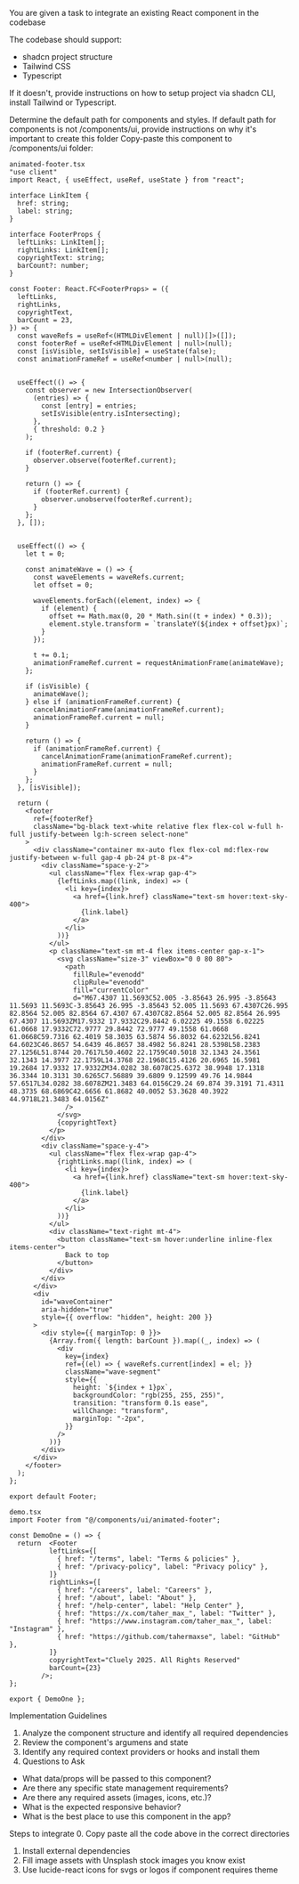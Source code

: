 You are given a task to integrate an existing React component in the codebase

The codebase should support:
- shadcn project structure  
- Tailwind CSS
- Typescript

If it doesn't, provide instructions on how to setup project via shadcn CLI, install Tailwind or Typescript.

Determine the default path for components and styles. 
If default path for components is not /components/ui, provide instructions on why it's important to create this folder
Copy-paste this component to /components/ui folder:
```tsx
animated-footer.tsx
"use client"
import React, { useEffect, useRef, useState } from "react";

interface LinkItem {
  href: string;
  label: string;
}

interface FooterProps {
  leftLinks: LinkItem[];
  rightLinks: LinkItem[];
  copyrightText: string;
  barCount?: number; 
}

const Footer: React.FC<FooterProps> = ({
  leftLinks,
  rightLinks,
  copyrightText,
  barCount = 23, 
}) => {
  const waveRefs = useRef<(HTMLDivElement | null)[]>([]);
  const footerRef = useRef<HTMLDivElement | null>(null);
  const [isVisible, setIsVisible] = useState(false);
  const animationFrameRef = useRef<number | null>(null);

  
  useEffect(() => {
    const observer = new IntersectionObserver(
      (entries) => {
        const [entry] = entries;
        setIsVisible(entry.isIntersecting);
      },
      { threshold: 0.2 } 
    );

    if (footerRef.current) {
      observer.observe(footerRef.current);
    }

    return () => {
      if (footerRef.current) {
        observer.unobserve(footerRef.current);
      }
    };
  }, []);


  useEffect(() => {
    let t = 0; 

    const animateWave = () => {
      const waveElements = waveRefs.current;
      let offset = 0;

      waveElements.forEach((element, index) => {
        if (element) {
          offset += Math.max(0, 20 * Math.sin((t + index) * 0.3)); 
          element.style.transform = `translateY(${index + offset}px)`;
        }
      });

      t += 0.1;
      animationFrameRef.current = requestAnimationFrame(animateWave);
    };

    if (isVisible) {
      animateWave();
    } else if (animationFrameRef.current) {
      cancelAnimationFrame(animationFrameRef.current);
      animationFrameRef.current = null;
    }

    return () => {
      if (animationFrameRef.current) {
        cancelAnimationFrame(animationFrameRef.current);
        animationFrameRef.current = null;
      }
    };
  }, [isVisible]);

  return (
    <footer
      ref={footerRef}
      className="bg-black text-white relative flex flex-col w-full h-full justify-between lg:h-screen select-none"
    >
      <div className="container mx-auto flex flex-col md:flex-row justify-between w-full gap-4 pb-24 pt-8 px-4">
        <div className="space-y-2">
          <ul className="flex flex-wrap gap-4">
            {leftLinks.map((link, index) => (
              <li key={index}>
                <a href={link.href} className="text-sm hover:text-sky-400">
                  {link.label}
                </a>
              </li>
            ))}
          </ul>
          <p className="text-sm mt-4 flex items-center gap-x-1">
            <svg className="size-3" viewBox="0 0 80 80">
              <path
                fillRule="evenodd"
                clipRule="evenodd"
                fill="currentColor"
                d="M67.4307 11.5693C52.005 -3.85643 26.995 -3.85643 11.5693 11.5693C-3.85643 26.995 -3.85643 52.005 11.5693 67.4307C26.995 82.8564 52.005 82.8564 67.4307 67.4307C82.8564 52.005 82.8564 26.995 67.4307 11.5693ZM17.9332 17.9332C29.8442 6.02225 49.1558 6.02225 61.0668 17.9332C72.9777 29.8442 72.9777 49.1558 61.0668 61.0668C59.7316 62.4019 58.3035 63.5874 56.8032 64.6232L56.8241 64.6023C46.8657 54.6439 46.8657 38.4982 56.8241 28.5398L58.2383 27.1256L51.8744 20.7617L50.4602 22.1759C40.5018 32.1343 24.3561 32.1343 14.3977 22.1759L14.3768 22.1968C15.4126 20.6965 16.5981 19.2684 17.9332 17.9332ZM34.0282 38.6078C25.6372 38.9948 17.1318 36.3344 10.3131 30.6265C7.56889 39.6809 9.12599 49.76 14.9844 57.6517L34.0282 38.6078ZM21.3483 64.0156C29.24 69.874 39.3191 71.4311 48.3735 68.6869C42.6656 61.8682 40.0052 53.3628 40.3922 44.9718L21.3483 64.0156Z"
              />
            </svg>
            {copyrightText}
          </p>
        </div>
        <div className="space-y-4">
          <ul className="flex flex-wrap gap-4">
            {rightLinks.map((link, index) => (
              <li key={index}>
                <a href={link.href} className="text-sm hover:text-sky-400">
                  {link.label}
                </a>
              </li>
            ))}
          </ul>
          <div className="text-right mt-4">
            <button className="text-sm hover:underline inline-flex items-center">
              Back to top
            </button>
          </div>
        </div>
      </div>
      <div
        id="waveContainer"
        aria-hidden="true"
        style={{ overflow: "hidden", height: 200 }}
      >
        <div style={{ marginTop: 0 }}>
          {Array.from({ length: barCount }).map((_, index) => (
            <div
              key={index}
              ref={(el) => { waveRefs.current[index] = el; }}
              className="wave-segment"
              style={{
                height: `${index + 1}px`,
                backgroundColor: "rgb(255, 255, 255)",
                transition: "transform 0.1s ease",
                willChange: "transform",
                marginTop: "-2px",
              }}
            />
          ))}
        </div>
      </div>
    </footer>
  );
};

export default Footer;

demo.tsx
import Footer from "@/components/ui/animated-footer";

const DemoOne = () => {
  return  <Footer
          leftLinks={[
            { href: "/terms", label: "Terms & policies" },
            { href: "/privacy-policy", label: "Privacy policy" },
          ]}
          rightLinks={[
            { href: "/careers", label: "Careers" },
            { href: "/about", label: "About" },
            { href: "/help-center", label: "Help Center" },
            { href: "https://x.com/taher_max_", label: "Twitter" },
            { href: "https://www.instagram.com/taher_max_", label: "Instagram" },
            { href: "https://github.com/tahermaxse", label: "GitHub" },
          ]}
          copyrightText="Cluely 2025. All Rights Reserved"
          barCount={23}
        />;
};

export { DemoOne };

```

Implementation Guidelines
 1. Analyze the component structure and identify all required dependencies
 2. Review the component's argumens and state
 3. Identify any required context providers or hooks and install them
 4. Questions to Ask
 - What data/props will be passed to this component?
 - Are there any specific state management requirements?
 - Are there any required assets (images, icons, etc.)?
 - What is the expected responsive behavior?
 - What is the best place to use this component in the app?

Steps to integrate
 0. Copy paste all the code above in the correct directories
 1. Install external dependencies
 2. Fill image assets with Unsplash stock images you know exist
 3. Use lucide-react icons for svgs or logos if component requires theme